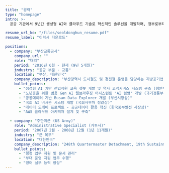 ```yaml
---
title: "경력"
type: "homepage"
intro: >-
  공공 기관에서 9년간 생성형 AI와 클라우드 기술로 혁신적인 솔루션을 개발하며, 정부로부터 공식 인정받은 실무 전문가입니다.

resume_url_ko: "/files/seoldonghun_resume.pdf"
resume_label: "이력서 다운로드"

positions:
  - company: "부산교통공사"
    company_url: ""
    role: "대리"
    period: "2016년 6월 - 현재 (9년 5개월)"
    industry: "공공 부문 · 교통"
    location: "부산, 대한민국"
    company_description: "부산광역시 도시철도 및 경전철 운영을 담당하는 지방공기업"
    bullet_points:
      - "생성형 AI 기반 전입직원 교육 챗봇 개발 및 역사 고객서비스 시스템 구축 (행안부 장관상 최우수상)"
      - "노년층을 위한 범용 Gen AI 웹브라우징 어시스턴트 'AI 컴쌤' 개발 (과기정통부 장관상 대상)"
      - "공공데이터 기반 Busan Data Explorer 개발 (부산시장상)"
      - "국회 AI 비서관 시스템 개발 (국회사무처 장려상)"
      - "데이터 도깨비 프로젝트 - 공공데이터 활용 혁신 (한국중부발전 사장상)"
      - "AWS 클라우드 아키텍처 설계 및 구축"

  - company: "주한미군 (US Army)"
    role: "Administrative Specialist (카투사)"
    period: "2007년 2월 - 2008년 12월 (1년 11개월)"
    industry: "군 복무"
    location: "대한민국"
    company_description: "248th Quartermaster Detachment, 19th Sustainment Command(Expeditionary)"
    bullet_points:
      - "행정 업무 지원 및 문서 관리"
      - "부대 운영 지원 업무 수행"
      - "영어 실무 능력 향상"
---
```

